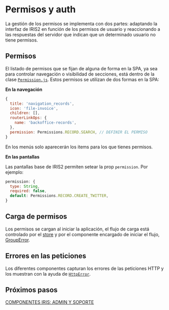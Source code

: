 # Permisos y auth

La gestión de los permisos se implementa con dos partes: adaptando la interfaz de IRIS2 en función de los permisos de usuario y reaccionando a las respuestas del servidor que indican que un determinado usuario no tiene permisos.

## Permisos

El listado de permisos que se fijan de alguna de forma en la SPA, ya sea para controlar navegación o visibilidad de secciones, está dentro de la clase [`Permission.js`](../../src/assets/js/iris2/Permissions.js). Estos permisos se utilizan de dos formas en la SPA:

**En la navegación**

```javascript
{
  title: 'navigation_records',
  icon: 'file-invoice',
  children: [],
  routerLinkOps: {
    name: 'backoffice-records',
  },
  permission: Permissions.RECORD.SEARCH, // DEFINIR EL PERMISO
}
```

En los menús solo aparecerán los items para los que tienes permisos.

**En las pantallas**

Las pantallas base de IRIS2 permiten setear la prop `permission`. Por ejemplo:

```javascript
permission: {
  type: String,
  required: false,
  default: Permissions.RECORD.CREATE_TWITTER,
}
```
## Carga de permisos

Los permisos se cargan al iniciar la aplicación, el flujo de carga está controlado por el [store](../../src/store/groups.js) y por el componente encargado de iniciar el flujo, [GroupError](../../src/components/iris-pages/groups/GroupError.vue).

## Errores en las peticiones

Los diferentes componentes capturan los errores de las peticiones HTTP y los muestran con la ayuda de [`HttpError`](../../src/components/pages/HttpError.vue).

## Próximos pasos

[COMPONENTES IRIS: ADMIN Y SOPORTE](./admin.md)